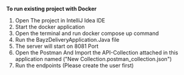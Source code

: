 **To run existing project with Docker**

1. Open The project in IntelliJ Idea IDE
2. Start the docker application
3. Open the terminal and run docker compose up command
3. Run the BayzDeliveryApplication.Java file
4. The server will start on 8081 Port
5. Open the Postman And Import the API-Collection attached in this application named ("New Collection.postman_collection.json")
6. Run the endpoints (Please create the user first)

